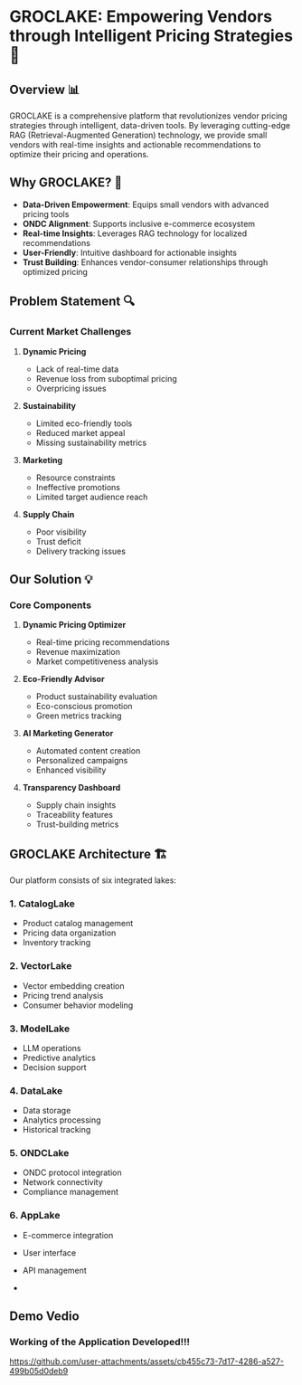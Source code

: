 # GROCLAKE: Empowering Vendors through Intelligent Pricing Strategies 🚀

## Overview 📊

GROCLAKE is a comprehensive platform that revolutionizes vendor pricing strategies through intelligent, data-driven tools. By leveraging cutting-edge RAG (Retrieval-Augmented Generation) technology, we provide small vendors with real-time insights and actionable recommendations to optimize their pricing and operations.

## Why GROCLAKE? 🎯

- **Data-Driven Empowerment**: Equips small vendors with advanced pricing tools
- **ONDC Alignment**: Supports inclusive e-commerce ecosystem
- **Real-time Insights**: Leverages RAG technology for localized recommendations
- **User-Friendly**: Intuitive dashboard for actionable insights
- **Trust Building**: Enhances vendor-consumer relationships through optimized pricing

## Problem Statement 🔍

### Current Market Challenges

1. **Dynamic Pricing**
   - Lack of real-time data
   - Revenue loss from suboptimal pricing
   - Overpricing issues

2. **Sustainability**
   - Limited eco-friendly tools
   - Reduced market appeal
   - Missing sustainability metrics

3. **Marketing**
   - Resource constraints
   - Ineffective promotions
   - Limited target audience reach

4. **Supply Chain**
   - Poor visibility
   - Trust deficit
   - Delivery tracking issues

## Our Solution 💡

### Core Components

1. **Dynamic Pricing Optimizer**
   - Real-time pricing recommendations
   - Revenue maximization
   - Market competitiveness analysis

2. **Eco-Friendly Advisor**
   - Product sustainability evaluation
   - Eco-conscious promotion
   - Green metrics tracking

3. **AI Marketing Generator**
   - Automated content creation
   - Personalized campaigns
   - Enhanced visibility

4. **Transparency Dashboard**
   - Supply chain insights
   - Traceability features
   - Trust-building metrics

## GROCLAKE Architecture 🏗️

Our platform consists of six integrated lakes:

### 1. CatalogLake
- Product catalog management
- Pricing data organization
- Inventory tracking

### 2. VectorLake
- Vector embedding creation
- Pricing trend analysis
- Consumer behavior modeling

### 3. ModelLake
- LLM operations
- Predictive analytics
- Decision support

### 4. DataLake
- Data storage
- Analytics processing
- Historical tracking

### 5. ONDCLake
- ONDC protocol integration
- Network connectivity
- Compliance management

### 6. AppLake
- E-commerce integration
- User interface
- API management

- 
## Demo Vedio

### Working of the Application Developed!!!

https://github.com/user-attachments/assets/cb455c73-7d17-4286-a527-499b05d0deb9

